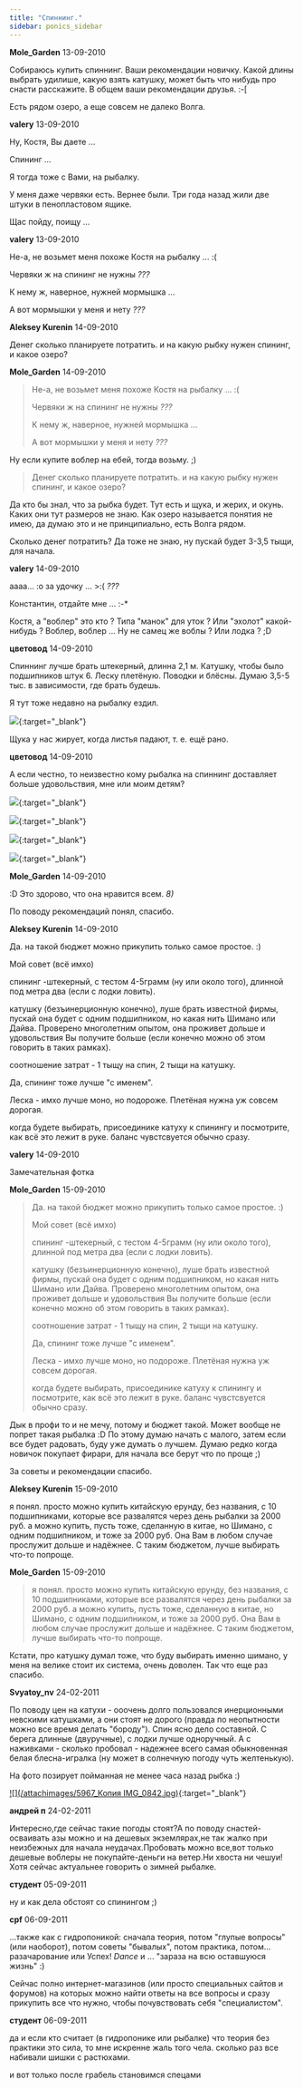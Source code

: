 ```yaml
---
title: "Спиннинг."
sidebar: ponics_sidebar
---
```


**Mole_Garden** 13-09-2010

Собираюсь купить спиннинг. Ваши рекомендации новичку. Какой длины выбрать удилише, какую взять катушку, может быть что нибудь про снасти расскажите. В общем ваши рекомендации друзья. :-[

Есть рядом озеро, а еще совсем не далеко Волга. 


**valery** 13-09-2010

Ну, Костя, Вы даете ...

Спининг ...

Я тогда тоже с Вами, на рыбалку.

У меня даже червяки есть. Вернее были. Три года назад жили две штуки в пенопластовом ящике.

Щас пойду, поищу ...


**valery** 13-09-2010

Не-а, не возьмет меня похоже Костя на рыбалку ... :(

Червяки ж на спининг не нужны *???*

К нему ж, наверное, нужней мормышка ...

А вот мормышки у меня и нету *???*


**Aleksey Kurenin** 14-09-2010

Денег сколько планируете потратить. и на какую рыбку нужен спининг, и какое озеро?


**Mole_Garden** 14-09-2010

> Не-а, не возьмет меня похоже Костя на рыбалку ... :(
> 
> Червяки ж на спининг не нужны *???*
> 
> К нему ж, наверное, нужней мормышка ...
> 
> А вот мормышки у меня и нету *???*

Ну если купите воблер на ебей, тогда возьму. ;)

> Денег сколько планируете потратить. и на какую рыбку нужен спининг, и какое озеро?

Да кто бы знал, что за рыбка будет. Тут есть и щука, и жерих, и окунь. Каких они тут размеров не знаю. Как озеро называется понятия не имею, да думаю это и не принципиально, есть Волга рядом. 

Сколько денег потратить? Да тоже не знаю, ну пускай будет 3-3,5 тыщи, для начала. 


**valery** 14-09-2010

 аааа... :o за удочку ... &gt;:( *???* 

Константин, отдайте мне ... :-*

Костя, а "воблер" это кто ? Типа "манок" для уток ? Или "эхолот" какой-нибудь ? Воблер, воблер ... Ну не самец же воблы ? Или лодка ? ;D


**цветовод** 14-09-2010

Спиннинг лучше брать штекерный, длинна 2,1 м. Катушку, чтобы было подшипников штук 6. Леску плетёную. Поводки и блёсны. Думаю 3,5-5 тыс. в зависимости, где брать будешь.

Я тут тоже недавно на рыбалку ездил.

[![](http://s4.postimage.org/UkAur.jpg)](http://s4.postimage.org/UkAur.jpg){:target="_blank"}

Щука у нас жирует, когда листья падают, т. е. ещё рано.


**цветовод** 14-09-2010

А если честно, то неизвестно кому рыбалка на спиннинг доставляет больше удовольствия, мне или моим детям? 

[![](http://s3.postimage.org/liRh9.jpg)](http://s3.postimage.org/liRh9.jpg){:target="_blank"}

[![](http://s3.postimage.org/liYLA.jpg)](http://s3.postimage.org/liYLA.jpg){:target="_blank"}

[![](http://s3.postimage.org/lj5f0.jpg)](http://s3.postimage.org/lj5f0.jpg){:target="_blank"}

[![](http://s3.postimage.org/ljmI0.jpg)](http://s3.postimage.org/ljmI0.jpg){:target="_blank"}


**Mole_Garden** 14-09-2010

 :D Это здорово, что она нравится всем. *8)*

По поводу рекомендаций понял, спасибо. 


**Aleksey Kurenin** 14-09-2010

Да. на такой бюджет можно прикупить только самое простое. :)

Мой совет (всё имхо)

спининг -штекерный, с тестом 4-5грамм (ну или около того), длинной под метра два (если с лодки ловить).

катушку (безъинерционную конечно), луше брать известной фирмы, пускай она будет с одним подшипником, но какая нить Шимано или Дайва. Проверено многолетним опытом, она проживет дольше и удовольствия Вы получите больше (если конечно можно об этом говорить в таких рамках).

соотношение затрат - 1 тыщу на спин, 2 тыщи на катушку.

Да, спининг тоже лучше "с именем".

Леска - имхо лучше моно, но подороже. Плетёная нужна уж совсем дорогая.

когда будете выбирать, присоединике катуху к спинингу и посмотрите, как всё это лежит в руке. баланс чувстсвуется обычно сразу. 


**valery** 14-09-2010

Замечательная фотка 


**Mole_Garden** 15-09-2010

> Да. на такой бюджет можно прикупить только самое простое. :)
> 
> Мой совет (всё имхо)
> 
> спининг -штекерный, с тестом 4-5грамм (ну или около того), длинной под метра два (если с лодки ловить).
> 
> катушку (безъинерционную конечно), луше брать известной фирмы, пускай она будет с одним подшипником, но какая нить Шимано или Дайва. Проверено многолетним опытом, она проживет дольше и удовольствия Вы получите больше (если конечно можно об этом говорить в таких рамках).
> 
> соотношение затрат - 1 тыщу на спин, 2 тыщи на катушку.
> 
> Да, спининг тоже лучше "с именем".
> 
> Леска - имхо лучше моно, но подороже. Плетёная нужна уж совсем дорогая.
> 
> когда будете выбирать, присоединике катуху к спинингу и посмотрите, как всё это лежит в руке. баланс чувстсвуется обычно сразу.

Дык в профи то и не мечу, потому и бюджет такой. Может вообще не попрет такая рыбалка :D По этому думаю начать с малого, затем если все будет радовать, буду уже думать о лучшем. Думаю редко когда новичок покупает фирари, для начала все берут что по проще ;)

За советы и рекомендации спасибо. 


**Aleksey Kurenin** 15-09-2010

я понял. просто можно купить китайскую ерунду, без названия, с 10 подшипниками, которые все развалятся через день рыбалки за 2000 руб. а можно купить, пусть тоже, сделанную в китае, но Шимано, с одним подшипником, и тоже за 2000 руб. Она Вам в любом случае прослужит дольше и надёжнее. С таким бюджетом, лучше выбирать что-то попроще.


**Mole_Garden** 15-09-2010

> я понял. просто можно купить китайскую ерунду, без названия, с 10 подшипниками, которые все развалятся через день рыбалки за 2000 руб. а можно купить, пусть тоже, сделанную в китае, но Шимано, с одним подшипником, и тоже за 2000 руб. Она Вам в любом случае прослужит дольше и надёжнее. С таким бюджетом, лучше выбирать что-то попроще.

Кстати, про катушку думал тоже, что буду выбирать именно шимано, у меня на велике стоит их система, очень доволен. Так что еще раз спасибо. 


**Svyatoy_nv** 24-02-2011

По поводу цен на катухи - ооочень долго пользовался инерционными невскими катушками, а они стоят не дорого (правда по неопытности можно все время делать "бороду"). Спин ясно дело составной. С берега длинные (двуручные), с лодки лучше одноручный. А с наживками - сколько пробовал - надежнее всего самая обыкновенная белая блесна-игралка (ну может в солнечную погоду чуть желтенькую).

На фото позирует пойманная не менее часа назад рыбка :)

[![](/attachimages/5967_Копия IMG_0842.jpg)](https://t.me/ponics_ru_files/4286){:target="_blank"}

**андрей п** 24-02-2011

Интересно,где сейчас такие погоды стоят?А по поводу снастей-осваивать азы можно и на дешевых экземлярах,не так жалко при неизбежных для начала неудачах.Пробовать можно все,вот только дешевые воблеры не покупайте-деньги на ветер.Ни хвоста ни чешуи!Хотя сейчас актуальнее говорить о зимней рыбалке.


**студент** 05-09-2011

ну и как дела обстоят со спинингом ;)


**cpf** 06-09-2011

...также как с гидропоникой: сначала теория, потом "глупые вопросы" (или наоборот), потом советы "бывалых", потом практика, потом... разачарование или Успех! *Dance* и ... "зараза на всю оставшуюся жизнь" :)

Сейчас полно интернет-магазинов (или просто специальных сайтов и форумов) на которых можно найти ответы на все вопросы и сразу прикупить все что нужно, чтобы почувствовать себя "специалистом".


**студент** 06-09-2011

да и если кто считает (в гидропонике или рыбалке) что теория без практики это сила, то мне искренне жаль того чела. сколько раз все набивали шишки с растюхами.

и вот только после грабель становимся спецами


